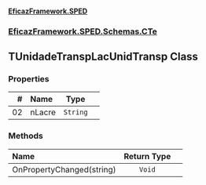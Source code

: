 #### [EficazFramework.SPED](EficazFrameworkSPED.md 'EficazFramework SPED')
### [EficazFramework.SPED.Schemas.CTe](EficazFramework.SPED.Schemas.CTe.md 'EficazFramework.SPED.Schemas.CTe')

## TUnidadeTranspLacUnidTransp Class
### Properties

| # | Name | Type | |
| ---: | :--- | :---: | :--- |
| 02 | nLacre | `String` |  |
### Methods

| Name | Return Type | |
| :--- | :---: | :--- |
| OnPropertyChanged(string) | `Void` |  |
